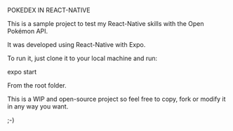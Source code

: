 POKEDEX IN REACT-NATIVE


This is a sample project to test my React-Native skills with the Open Pokémon API.

It was developed using React-Native with Expo.

To run it, just clone it to your local machine and run:


expo start 


From the root folder.

This is a WIP and open-source project so feel free to copy, fork or modify it in any way you want.

;-)

